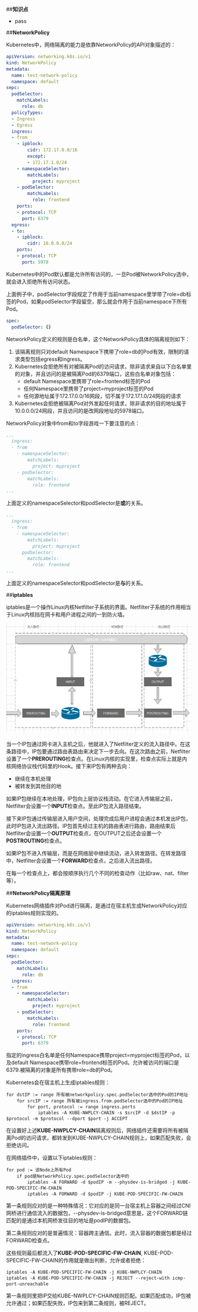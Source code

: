##**知识点**
- pass

##**NetworkPolicy**

Kubernetes中，网络隔离的能力是依靠NetworkPolicy的API对象描述的：
```yaml
apiVersion: networking.k8s.io/v1
kind: NetworkPolicy
metadata:
  name: test-network-policy
  namespace: default
sepc:
  podSelector:
    matchLabels:
      role: db
  policyTypes:
  - Ingress
  - Egress
  ingress:
  - from
    - ipblock:
        cidr: 172.17.0.0/16
        except:
        - 172.17.1.0/24
    - namespaceSelector:
        matchLabels:
          project: myproject
    - podSelector:
        matchLabels:
          role: frontend
    ports:
    - protocol: TCP
      port: 6379
  egress:
  - to:
    - ipblock:
        cidr: 10.0.0.0/24
    ports:
    - protocol: TCP
      port: 5978
```
Kubernetes中的Pod默认都是允许所有访问的，一旦Pod被NetworkPolicy选中，就会进入拒绝所有访问状态。

上面例子中，podSelector字段规定了作用于当前namespace里学带了role=db标签的Pod，如果podSelector字段留空，那么就会作用于当前namespace下所有Pod。

```yaml
spec:
  podSelector: {}
```

NetworkPolicy定义的规则是白名单，这个NetworkPolicy具体的隔离规则如下：
1. 该隔离规则只对default Namespace下携带了role=db的Pod有效，限制的请求类型包括egress和ingress。
2. Kubernetes会拒绝所有对被隔离Pod的访问请求，除非请求来自以下白名单里的对象，并且访问的是被隔离Pod的6379端口，这些白名单对象包括：
   - default Namespace里携带了role=frontend标签的Pod
   - 任何Namespace里携带了project=myproject标签的Pod
   - 任何源地址属于172.17.0.0/16网段，切不属于172.17.1.0/24网段的请求
3. Kubernetes会拒绝被隔离Pod对外发起任何请求，除非请求的目的地址属于10.0.0.0/24网段，并且访问的是改网段地址的5978端口。

NetworkPolicy对象中from和to字段游戏一下要注意的点：
```yaml
...
  ingress:
  - from
    - namespaceSelector:
        matchLabels:
          project: myproject
    - podSelector:
        matchLabels:
          role: frontend
...
```
上面定义的namespaceSelector和podSelector是**或**的关系。

```yaml
...
  ingress:
  - from
    - namespaceSelector:
        matchLabels:
          project: myproject
      podSelector:
        matchLabels:
          role: frontend
...
```
上面定义的namespaceSelector和podSelector是**与**的关系。


##**iptables**

iptables是一个操作Linux内核Netfilter子系统的界面。Netfilter子系统的作用相当于Linux内核挡在网卡和用户进程之间的一到防火墙。

![iptables检查点](./images/iptables检查点.png)

当一个IP包通过网卡进入主机之后，他就进入了Netfilter定义的流入路径中。在这条路径中，IP包要通过路由表路由来决定下一步去向。在这次路由之前，Netfilter设置了一个**PREROUTING**检查点。在Linux内核的实现里，检查点实际上就是内核网络协议栈代码里的Hook。接下来IP包有两种去向：
- 继续在本机处理
- 被转发到其他目的地

如果IP包继续在本地处理，IP包向上层协议栈流动。在它进入传输层之前，Netfilter会设置一个**INPUT**检查点。至此IP包流入路径结束。

接下来IP包通过传输层进入用户空间，处理完成后用户进程会通过本机发出IP包，此时IP包进入流出路径。IP包首先经过主机的路由表进行路由，路由结束后Netfilter会设置一个**OUTPUT**检查点，在OUTPUT之后还会设置一个**POSTROUTING**检查点。

如果IP包不进入传输层，而是在网络层中继续流动，进入转发路径。在转发路径中，Netfilter会设置一个**FORWARD**检查点，之后进入流出路径。

在每一个检查点上，都会按顺序执行几个不同的检查动作（比如raw、nat、filter等）。

##**NetworkPolicy隔离原理**

Kubernetes网络插件对Pod进行隔离，是通过在宿主机生成NetworkPolicy对应的iptables规则实现的。

```yaml
apiVersion: networking.k8s.io/v1
kind: NetworkPolicy
metadata:
  name: test-network-policy
  namespace: default
sepc:
  podSelector:
    matchLabels:
      role: db
  ingress:
  - from
    - namespaceSelector:
        matchLabels:
          project: myproject
    - podSelector:
        matchLabels:
          role: frontend
    ports:
    - protocol: TCP
      port: 6379
```

指定的ingress白名单是任何Namespace携带project=myproject标签的Pod，以及default Namespace携带role=frontend标签的Pod。允许被访问的端口是6379.被隔离的对象是所有携带role=db的Pod。

Kubernetes会在宿主机上生成iptables规则：
```
for dstIP := range 所有被networkpolicy.spec.podSelector选中的Pod的IP地址
    for srcIP := range 所有被ingress.from.podSelector选中的Pod的IP地址
        for port, protocol := range ingress.ports
            iptables -A KUBE-NWPLCY-CHAIN -s $srcIP -d $dstIP -p $protocol -m $protocol --dport $port -j ACCEPT
```

在设置好上述**KUBE-NWPLCY-CHAIN**隔离规则后，网络插件还需要将所有被隔离Pod的访问请求，都转发到KUBE-NWPLCY-CHAIN规则上，如果匹配失败，会拒绝访问。

在网络插件中，设置以下iptables规则：

```
for pod := 该Node上所有Pod
    if pod是NetworkPolicy.spec.podSelector选中的
        iptables -A FORWARD -d $podIP -m --physdev-is-bridged -j KUBE-POD-SPECIFIC-FW-CHAIN
        iptables -A FORWARD -d $podIP -j KUBE-POD-SPECIFIC-FW-CHAIN
```

第一条规则应对的是一种特殊情况：它对应的是同一台宿主机上容器之间经过CNI网桥进行通信流入的数据包，--physdev-is-bridged意思是，这个FORWARD链匹配的是通过本机网桥发往目的地址是podIP的数据包。

第二条规则应对的是普遍情况：容器跨主通信。此时，流入容器的数据包都是经过FORWARD检查点。

这些规则最后都流入了**KUBE-POD-SPECIFIC-FW-CHAIN**, KUBE-POD-SPECIFIC-FW-CHAIN的作用就是做出判断，允许或者拒绝：
```
iptables -A KUBE-POD-SPECIFIC-FW-CHAIN -j KUBE-NWPLCY-CHAIN
iptables -A KUBE-POD-SPECIFIC-FW-CHAIN -j REJECT --reject-with icmp-port-unreachable
```

第一条规则里把IP交给KUBE-NWPLCY-CHAIN规则匹配。如果匹配成功，IP包被允许通过；如果匹配失败，IP包来到第二条规则，被REJECT。
